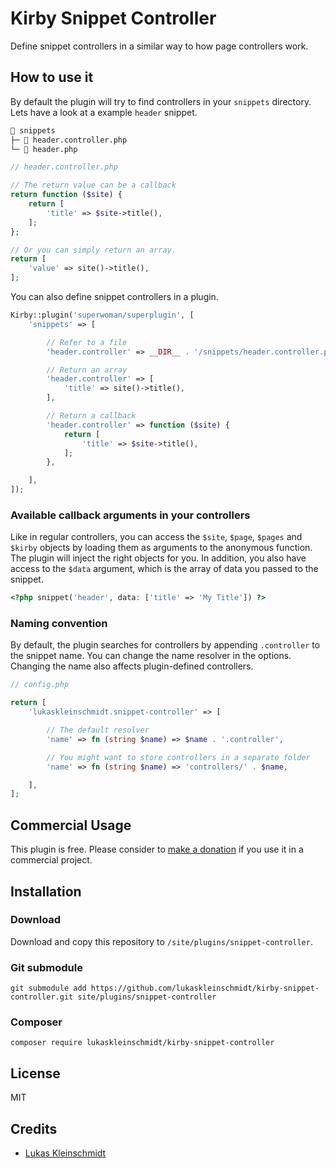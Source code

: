 # Kirby Snippet Controller
Define snippet controllers in a similar way to how page controllers work.

## How to use it
By default the plugin will try to find controllers in your `snippets` directory.
Lets have a look at a example `header` snippet.

```bash
📁 snippets
├─ 📄 header.controller.php
└─ 📄 header.php
```

```php
// header.controller.php

// The return value can be a callback
return function ($site) {
    return [
        'title' => $site->title(),
    ];
};

// Or you can simply return an array.
return [
    'value' => site()->title(),
];

```

You can also define snippet controllers in a plugin.
```php
Kirby::plugin('superwoman/superplugin', [
    'snippets' => [

        // Refer to a file
        'header.controller' => __DIR__ . '/snippets/header.controller.php',

        // Return an array
        'header.controller' => [
            'title' => site()->title(),
        ],

        // Return a callback
        'header.controller' => function ($site) {
            return [
                'title' => $site->title(),
            ];
        },

    ],
]);
```

### Available callback arguments in your controllers
Like in regular controllers, you can access the `$site`, `$page`, `$pages` and `$kirby` objects by loading them as arguments to the anonymous function. The plugin will inject the right objects for you. In addition, you also have access to the `$data` argument, which is the array of data you passed to the snippet.

```php
<?php snippet('header', data: ['title' => 'My Title']) ?>
```

### Naming convention
By default, the plugin searches for controllers by appending `.controller` to the snippet name. You can change the name resolver in the options. Changing the name also affects plugin-defined controllers.
```php
// config.php

return [
    'lukaskleinschmidt.snippet-controller' => [

        // The default resolver
        'name' => fn (string $name) => $name . '.controller',

        // You might want to store controllers in a separate folder
        'name' => fn (string $name) => 'controllers/' . $name,

    ],
];

```

## Commercial Usage
This plugin is free. Please consider to [make a donation](https://www.paypal.me/lukaskleinschmidt/5EUR) if you use it in a commercial project.

## Installation

### Download
Download and copy this repository to `/site/plugins/snippet-controller`.

### Git submodule
```
git submodule add https://github.com/lukaskleinschmidt/kirby-snippet-controller.git site/plugins/snippet-controller
```

### Composer
```
composer require lukaskleinschmidt/kirby-snippet-controller
```

## License
MIT

## Credits
- [Lukas Kleinschmidt](https://github.com/lukaskleinschmidt)
